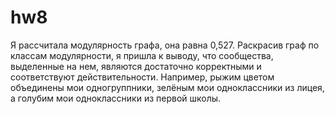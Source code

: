 # hw8
Я рассчитала модулярность графа, она равна 0,527. Раскрасив граф по классам модулярности, я пришла к выводу, что сообщества, выделенные на нем, являются достаточно корректными и соответствуют действительности. Например, рыжим цветом объединены мои одногруппники, зелёным мои одноклассники из лицея, а голубим мои одноклассники из первой школы.
